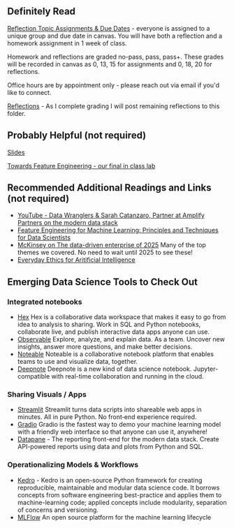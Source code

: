 ## Definitely Read
[Reflection Topic Assignments & Due Dates](https://canvas.northwestern.edu/courses/160099/assignments) - everyone is assigned to a unique group and due date in canvas.  You will have both a reflection and a homework assignment in 1 week of class.

Homework and reflections are graded no-pass, pass, pass+.  These grades will be recorded in canvas as 0, 13, 15 for assignments and 0, 18, 20 for reflections.

Office hours are by appointment only - please reach out via email if you'd like to connect.

[Reflections](https://github.com/brook-miller/mbai-417-data/tree/main/reflections) - As I complete grading I will post remaining reflections to this folder.


## Probably Helpful (not required)
[Slides](https://github.com/brook-miller/mbai-417-data/blob/main/operationalizing-data/operationalizing-data.pdf)

[Towards Feature Engineering - our final in class lab](https://github.com/brook-miller/mbai-417-data/blob/main/operationalizing-data/in-class/content_recommender-2.ipynb)


## Recommended Additional Readings and Links (not required)
* [YouTube - Data Wranglers & Sarah Catanzaro, Partner at Amplify Partners on the modern data stack](https://www.youtube.com/watch?v=55DqHH9OoEc)
* [Feature Engineering for Machine Learning: Principles and Techniques for Data Scientists](https://www.amazon.com/Feature-Engineering-Machine-Learning-Principles-ebook/dp/B07BNX4MWC/)
* [McKinsey on The data-driven enterprise of 2025](https://www.mckinsey.com/business-functions/mckinsey-analytics/our-insights/the-data-driven-enterprise-of-2025) Many of the top themes we covered.  No need to wait until 2025 to see these!
* [Everyday Ethics for Aritificial Intelligence](https://www.ibm.com/watson/assets/duo/pdf/everydayethics.pdf)

## Emerging Data Science Tools to Check Out
### Integrated notebooks
* [Hex](https://hex.tech/) Hex is a collaborative data workspace that makes it easy to go from idea to analysis to sharing. Work in SQL and Python notebooks, collaborate live, and publish interactive data apps anyone can use.
* [Observable](https://observablehq.com/) Explore, analyze, and explain data. As a team. Uncover new insights, answer more questions, and make better decisions.
* [Noteable](https://noteable.io/) Noteable is a collaborative notebook platform that enables teams to use and visualize data, together.
* [Deepnote](https://deepnote.com/) Deepnote is a new kind of data science notebook. Jupyter-compatible with real-time collaboration and running in the cloud.


### Sharing Visuals / Apps
* [Streamlit](https://streamlit.io/) Streamlit turns data scripts into shareable web apps in minutes. All in pure Python. No front‑end experience required.
* [Gradio](https://gradio.app/) Gradio is the fastest way to demo your machine learning model with a friendly web interface so that anyone can use it, anywhere!
* [Datapane](https://datapane.com/) - The reporting front-end for the modern data stack.  Create API-powered reports using data and plots from Python and SQL.

### Operationalizing Models & Workflows
* [Kedro](https://kedro.readthedocs.io/en/stable/01_introduction/01_introduction.html) - Kedro is an open-source Python framework for creating reproducible, maintainable and modular data science code. It borrows concepts from software engineering best-practice and applies them to machine-learning code; applied concepts include modularity, separation of concerns and versioning.
* [MLFlow](https://mlflow.org/) An open source platform for the machine learning lifecycle
